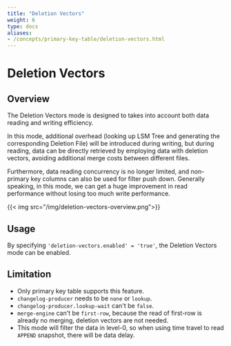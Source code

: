 ```yaml
---
title: "Deletion Vectors"
weight: 6
type: docs
aliases:
- /concepts/primary-key-table/deletion-vectors.html
---
```

<!--
Licensed to the Apache Software Foundation (ASF) under one
or more contributor license agreements.  See the NOTICE file
distributed with this work for additional information
regarding copyright ownership.  The ASF licenses this file
to you under the Apache License, Version 2.0 (the
"License"); you may not use this file except in compliance
with the License.  You may obtain a copy of the License at

  http://www.apache.org/licenses/LICENSE-2.0

Unless required by applicable law or agreed to in writing,
software distributed under the License is distributed on an
"AS IS" BASIS, WITHOUT WARRANTIES OR CONDITIONS OF ANY
KIND, either express or implied.  See the License for the
specific language governing permissions and limitations
under the License.
-->

# Deletion Vectors

## Overview

The Deletion Vectors mode is designed to takes into account both data reading and writing efficiency.

In this mode, additional overhead (looking up LSM Tree and generating the corresponding Deletion File) will be introduced during writing,
but during reading, data can be directly retrieved by employing data with deletion vectors, avoiding additional merge costs between different files.

Furthermore, data reading concurrency is no longer limited, and non-primary key columns can also be used for filter push down.
Generally speaking, in this mode, we can get a huge improvement in read performance without losing too much write performance.

{{< img src="/img/deletion-vectors-overview.png">}}

## Usage

By specifying `'deletion-vectors.enabled' = 'true'`, the Deletion Vectors mode can be enabled.

## Limitation

- Only primary key table supports this feature.
- `changelog-producer` needs to be `none` or `lookup`.
- `changelog-producer.lookup-wait` can't be `false`.
- `merge-engine` can't be `first-row`, because the read of first-row is already no merging, deletion vectors are not needed.
- This mode will filter the data in level-0, so when using time travel to read `APPEND` snapshot, there will be data delay.
